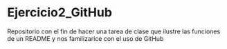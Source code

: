 # Ejercicio2_GitHub
Repositorio con el fin de hacer una tarea de clase que ilustre las funciones de un README y nos familizarice con el uso de GitHub
